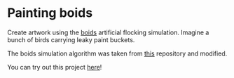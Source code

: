  # Painting boids

Create artwork using the [boids](https://en.wikipedia.org/wiki/Boids) artificial flocking simulation. Imagine a bunch of birds carrying leaky paint buckets.

The boids simulation algorithm was taken from [this](https://github.com/hughsk/boids) repository and modified.

You can try out this project [here](https://haky00.github.io/PaintingBoids/)!
